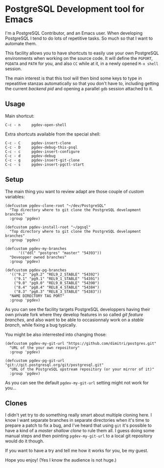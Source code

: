 # PostgreSQL Development tool for Emacs

I'm a PostgreSQL Contributor, and an Emacs user. When developing PostgreSQL
I tend to do lots of repetitive tasks. So much so that I want to automate
them.

This facility allows you to have shortcuts to easily use your own PostgreSQL
environments when working on the source code. It will define the `PGPORT`,
`PGDATA` and `PATH` for you, and also `CC` while at it, in a newly opened
`M-x shell` session.

The main interest is that this tool will then bind some keys to type in
repeatitive stanzas automatically so that you don't have to, including
getting the current *backend pid* and opening a parallel `gdb` session
attached to it.

## Usage

Main shortcut:

    C-c - n     pgdev-open-shell

Extra shortcuts available from the special shell:

    C-c - C		pgdev-insert-clone
    C-c - D		pgdev-debug-this-psql
    C-c - c		pgdev-insert-configure
    C-c - d		pgdev-debug
    C-c - g		pgdev-insert-git-clone
    C-c - s		pgdev-insert-pgctl-start

## Setup

The main thing you want to review adapt are those couple of *custom*
variables:

    (defcustom pgdev-clone-root "~/dev/PostgreSQL"
      "Top directory where to git clone the PostgreSQL development branches"
      :group 'pgdev)
    
    (defcustom pgdev-install-root "~/pgsql"
      "Top directory where to git clone the PostgreSQL development branches"
      :group 'pgdev)
    
    (defcustom pgdev-my-branches
          '(("ddl" "postgres" "master" "54393"))
      "Deveopper owned branches"
      :group 'pgdev)
    
    (defcustom pgdev-pg-branches
      '(("9.2" "pg9.2" "REL9_2_STABLE" "54392")
        ("9.1" "pg9.1" "REL9_1_STABLE" "54391")
        ("9.0" "pg9.0" "REL9_0_STABLE" "54390")
        ("8.4" "pg8.4" "REL8_4_STABLE" "54384")
        ("8.3" "pg8.3" "REL8_3_STABLE" "54383"))
      "NAME DIRECTORY TAG PORT"
      :group 'pgdev)

As you can see the facility targets PostgreSQL developpers having their own
private fork where they develop features in so called *git feature
branches*, and also want to be able to occasionnaly work on a *stable
branch*, while fixing a bug typically.

You might be also interrested into changing those:

    (defcustom pgdev-my-git-url "https://github.com/dimitri/postgres.git"
      "URL of the your own repository"
      :group 'pgdev)
    
    (defcustom pgdev-pg-git-url "git://git.postgresql.org/git/postgresql.git"
      "URL of the PostgreSQL upstream repository (or your mirror of it)"
      :group 'pgdev)

As you can see the default `pgdev-my-git-url` setting might not work for you...

## Clones

I didn't yet try to do something really smart about multiple cloning here. I
know I want separate branches in separate directories when it's time to
prepare a patch to fix a bug, and I've heard that using `git` it's possible
to have a kind of a *master shallow clone* to rule them all. I guess doing
some manual steps and then pointing `pgdev-my-git-url` to a local git
repository would do it though.

If you want to have a try and tell me how it works for you, be my guest.


Hope you enjoy! (Yes I know the audience is not huge.)

